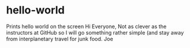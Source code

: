 # hello-world
Prints hello world on the screen
Hi Everyone,
Not as clever as the instructors at GitHub so I will go something rather simple 
(and stay away from interplanetary travel for junk food.
Joe
